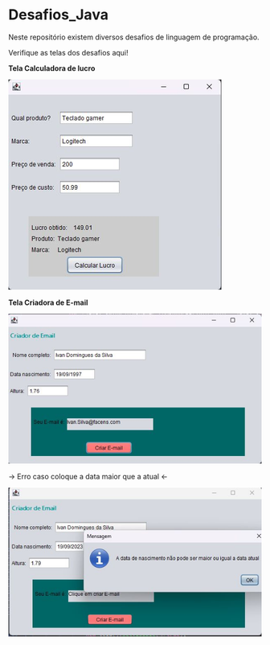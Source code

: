 # Desafios_Java
Neste repositório existem diversos desafios de linguagem de programação.

Verifique as telas dos desafios aqui!

**Tela Calculadora de lucro**


![This is an image](https://github.com/IvanSultano/Desafios_Java/blob/main/Tela_calculadoralucro.jpg?raw=true)


**Tela Criadora de E-mail**

![This is an image](https://github.com/IvanSultano/Desafios_Java/blob/main/Tela_criador_de_email.jpg?raw=true)

-> Erro caso coloque a data maior que a atual <-

![This is an image](https://github.com/IvanSultano/Desafios_Java/blob/main/Tela_erro_criador_de_email.jpg?raw=true)

